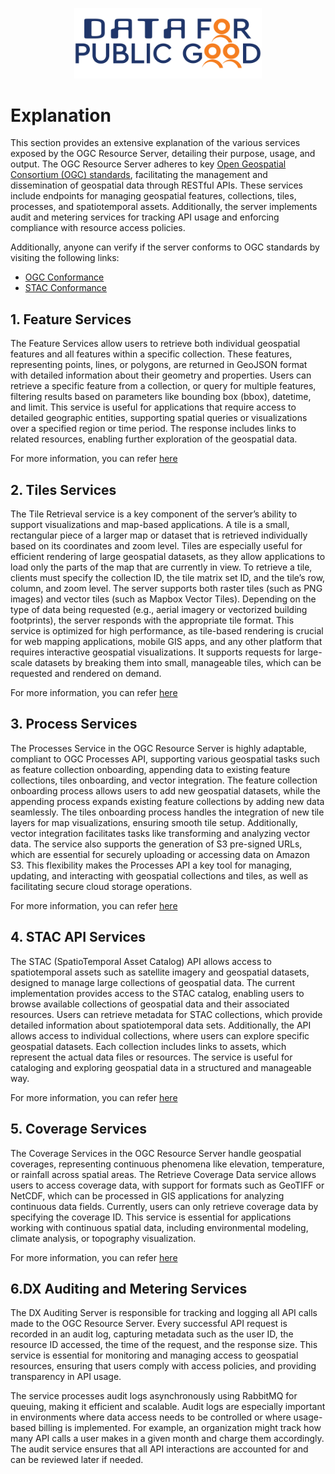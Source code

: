 <p align="center">
<img src="./cdpg.png" width="300">
</p>

# Explanation
This section provides an extensive explanation of the various services exposed by the OGC Resource Server, detailing their purpose, usage, and output. The OGC Resource Server adheres to key [Open Geospatial Consortium (OGC) standards](https://www.ogc.org/standards/), facilitating the management and dissemination of geospatial data through RESTful APIs. These services include endpoints for managing geospatial features, collections, tiles, processes, and spatiotemporal assets. Additionally, the server implements audit and metering services for tracking API usage and enforcing compliance with resource access policies.

Additionally, anyone can verify if the server conforms to OGC standards by visiting the following links:

- [OGC Conformance](https://geoserver.dx.geospatial.org.in/conformance)
- [STAC Conformance](https://geoserver.dx.geospatial.org.in/stac/conformance)


## 1. Feature Services
The Feature Services allow users to retrieve both individual geospatial features and all features within a specific collection. These features, representing points, lines, or polygons, are returned in GeoJSON format with detailed information about their geometry and properties. Users can retrieve a specific feature from a collection, or query for multiple features, filtering results based on parameters like bounding box (bbox), datetime, and limit.
This service is useful for applications that require access to detailed geographic entities, supporting spatial queries or visualizations over a specified region or time period. The response includes links to related resources, enabling further exploration of the geospatial data.

For more information, you can refer [here](https://ogcapi.ogc.org/features/)

## 2. Tiles Services
The Tile Retrieval service is a key component of the server’s ability to support visualizations and map-based applications. A tile is a small, rectangular piece of a larger map or dataset that is retrieved individually based on its coordinates and zoom level. Tiles are especially useful for efficient rendering of large geospatial datasets, as they allow applications to load only the parts of the map that are currently in view.
To retrieve a tile, clients must specify the collection ID, the tile matrix set ID, and the tile’s row, column, and zoom level. The server supports both raster tiles (such as PNG images) and vector tiles (such as Mapbox Vector Tiles). Depending on the type of data being requested (e.g., aerial imagery or vectorized building footprints), the server responds with the appropriate tile format.
This service is optimized for high performance, as tile-based rendering is crucial for web mapping applications, mobile GIS apps, and any other platform that requires interactive geospatial visualizations. It supports requests for large-scale datasets by breaking them into small, manageable tiles, which can be requested and rendered on demand.

For more information, you can refer [here](https://ogcapi.ogc.org/tiles/)
## 3. Process Services
The Processes Service in the OGC Resource Server is highly adaptable, compliant to OGC Processes API, supporting various geospatial tasks such as feature collection onboarding, appending data to existing feature collections, tiles onboarding, and vector integration. The feature collection onboarding process allows users to add new geospatial datasets, while the appending process expands existing feature collections by adding new data seamlessly.
The tiles onboarding process handles the integration of new tile layers for map visualizations, ensuring smooth tile setup. Additionally, vector integration facilitates tasks like transforming and analyzing vector data. The service also supports the generation of S3 pre-signed URLs, which are essential for securely uploading or accessing data on Amazon S3. This flexibility makes the
Processes API a key tool for managing, updating, and interacting with geospatial collections and tiles, as well as facilitating secure cloud storage operations.

For more information, you can refer [here](https://ogcapi.ogc.org/processes/)
## 4. STAC API Services

The STAC (SpatioTemporal Asset Catalog) API allows access to spatiotemporal assets such as satellite imagery and geospatial datasets, designed to manage large collections of geospatial data. The current implementation provides access to the STAC catalog, enabling users to browse available collections of geospatial data and their associated resources.
Users can retrieve metadata for STAC collections, which provide detailed information about spatiotemporal data sets. Additionally, the API allows access to individual collections, where users can explore specific geospatial datasets. Each collection includes links to assets, which represent the actual data files or resources.
The service is useful for cataloging and exploring geospatial data in a structured and manageable way.

For more information, you can refer [here](https://stacspec.org/en)
## 5. Coverage Services
The Coverage Services in the OGC Resource Server handle geospatial coverages, representing continuous phenomena like elevation, temperature, or rainfall across spatial areas. The Retrieve Coverage Data service allows users to access coverage data, with support for formats such as GeoTIFF or NetCDF, which can be processed in GIS applications for analyzing continuous data fields.
Currently, users can only retrieve coverage data by specifying the coverage ID. This service is essential for applications working with continuous spatial data, including environmental modeling, climate analysis, or topography visualization.

For more information, you can refer [here](https://ogcapi.ogc.org/coverages/)

## 6.DX Auditing and Metering Services

The DX Auditing Server is responsible for tracking and logging all API calls made to the OGC Resource Server. Every successful API request is recorded in an audit log, capturing metadata such as the user ID, the resource ID accessed, the time of the request, and the response size. This service is essential for monitoring and managing access to geospatial resources, ensuring that users comply with access policies, and providing transparency in API usage.

The service processes audit logs asynchronously using RabbitMQ for queuing, making it efficient and scalable. Audit logs are especially important in environments where data access needs to be controlled or where usage-based billing is implemented. For example, an organization might track how many API calls a user makes in a given month and charge them accordingly. The audit service ensures that all API interactions are accounted for and can be reviewed later if needed.
